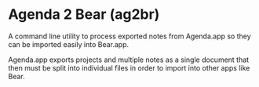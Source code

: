 Agenda 2 Bear (ag2br)
=====================

A command line utility to process exported notes from Agenda.app so they 
can be imported easily into Bear.app.

Agenda.app exports projects and multiple notes as a single document that then
must be split into individual files in order to import into other apps like
Bear.
